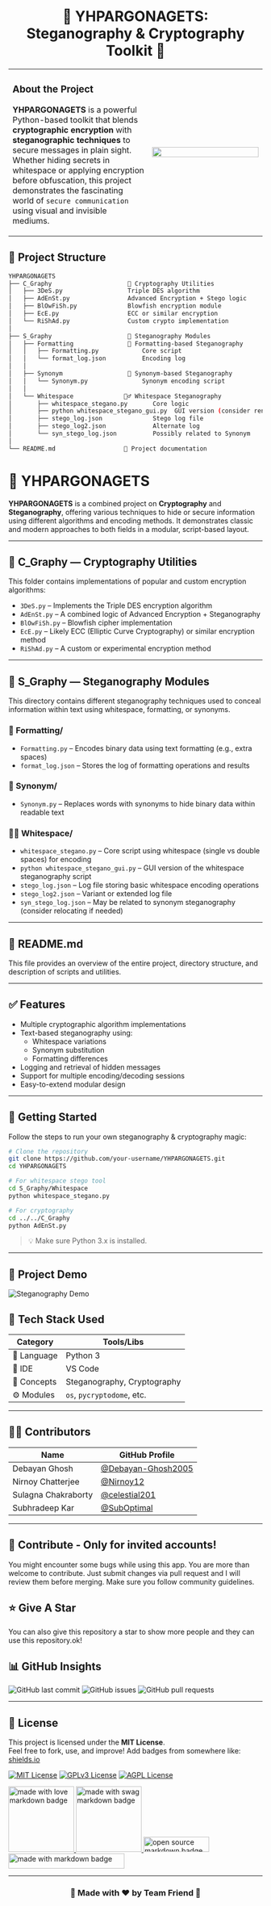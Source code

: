 <h1 align="center">🔐 YHPARGONAGETS: Steganography & Cryptography Toolkit 🎨</h1>

<div align="center">
  <table>
    <tr>
      <td width="55%">
        <h3><b>About the Project</b></h3>
        <p>
          <b>YHPARGONAGETS</b> is a powerful Python-based toolkit that blends <strong>cryptographic encryption</strong> with <strong>steganographic techniques</strong>
          to secure messages in plain sight. Whether hiding secrets in whitespace or applying encryption before obfuscation, this project
          demonstrates the fascinating world of <code>secure communication</code> using visual and invisible mediums.
        </p>
      </td>
      <td width="45%">
        <img src="https://user-images.githubusercontent.com/74038190/235224431-e8c8c12e-6826-47f1-89fb-2ddad83b3abf.gif" width="100%">
      </td>
    </tr>
  </table>
</div>

## 📁 Project Structure

```bash
YHPARGONAGETS
├── C_Graphy                     🔐 Cryptography Utilities
│   ├── 3DeS.py                  Triple DES algorithm
│   ├── AdEnSt.py                Advanced Encryption + Stego logic
│   ├── BlOwFiSh.py              Blowfish encryption module
│   ├── EcE.py                   ECC or similar encryption
│   └── RiShAd.py                Custom crypto implementation
│
├── S_Graphy                     🧠 Steganography Modules
│   ├── Formatting               📝 Formatting-based Steganography
│   │   ├── Formatting.py            Core script
│   │   └── format_log.json          Encoding log
│   │
│   ├── Synonym                  🧠 Synonym-based Steganography
│   │   └── Synonym.py               Synonym encoding script
│   │
│   └── Whitespace              🧙‍♂️ Whitespace Steganography
│       ├── whitespace_stegano.py       Core logic
│       ├── python whitespace_stegano_gui.py  GUI version (consider renaming)
│       ├── stego_log.json              Stego log file
│       ├── stego_log2.json             Alternate log
│       └── syn_stego_log.json          Possibly related to Synonym
│
└── README.md                   📘 Project documentation

```
# 📂 YHPARGONAGETS

**YHPARGONAGETS** is a combined project on **Cryptography** and **Steganography**, offering various techniques to hide or secure information using different algorithms and encoding methods. It demonstrates classic and modern approaches to both fields in a modular, script-based layout.

---

## 🔐 C_Graphy — Cryptography Utilities

This folder contains implementations of popular and custom encryption algorithms:

- `3DeS.py` – Implements the Triple DES encryption algorithm  
- `AdEnSt.py` – A combined logic of Advanced Encryption + Steganography  
- `BlOwFiSh.py` – Blowfish cipher implementation  
- `EcE.py` – Likely ECC (Elliptic Curve Cryptography) or similar encryption method  
- `RiShAd.py` – A custom or experimental encryption method  

---

## 🧠 S_Graphy — Steganography Modules

This directory contains different steganography techniques used to conceal information within text using whitespace, formatting, or synonyms.

### 📝 Formatting/
- `Formatting.py` – Encodes binary data using text formatting (e.g., extra spaces)  
- `format_log.json` – Stores the log of formatting operations and results  

### 🧠 Synonym/
- `Synonym.py` – Replaces words with synonyms to hide binary data within readable text  

### 🧙‍♂️ Whitespace/
- `whitespace_stegano.py` – Core script using whitespace (single vs double spaces) for encoding  
- `python whitespace_stegano_gui.py` – GUI version of the whitespace steganography script  
- `stego_log.json` – Log file storing basic whitespace encoding operations  
- `stego_log2.json` – Variant or extended log file  
- `syn_stego_log.json` – May be related to synonym steganography (consider relocating if needed)  

---

## 📘 README.md
This file provides an overview of the entire project, directory structure, and description of scripts and utilities.

---

## ✅ Features

- Multiple cryptographic algorithm implementations  
- Text-based steganography using:
  - Whitespace variations  
  - Synonym substitution  
  - Formatting differences  
- Logging and retrieval of hidden messages  
- Support for multiple encoding/decoding sessions  
- Easy-to-extend modular design  

---

## 🚀 Getting Started

Follow the steps to run your own steganography & cryptography magic:

```bash
# Clone the repository
git clone https://github.com/your-username/YHPARGONAGETS.git
cd YHPARGONAGETS

# For whitespace stego tool
cd S_Graphy/Whitespace
python whitespace_stegano.py

# For cryptography
cd ../../C_Graphy
python AdEnSt.py
```

> 💡 Make sure Python 3.x is installed.

---
## 🎥 Project Demo

![Steganography Demo](https://user-images.githubusercontent.com/74038190/212257472-08e52665-c503-4bd9-aa20-f5a4dae769b5.gif)


## 🧰 Tech Stack Used

| Category         | Tools/Libs       |
|------------------|------------------|
| 🐍 Language       | Python 3         |
| 📁 IDE           | VS Code          |
| 🔐 Concepts       | Steganography, Cryptography |
| ⚙️ Modules       | `os`, `pycryptodome`, etc. |

---

## 👨‍💻 Contributors

| Name              | GitHub Profile                                  |
|-------------------|-------------------------------------------------|
| Debayan Ghosh    | [@Debayan-Ghosh2005](https://github.com/Debayan-Ghosh2005) |
| Nirnoy Chatterjee  | [@Nirnoy12](https://github.com/Nirnoy12)|
| Sulagna Chakraborty  | [@celestial201](https://github.com/celestial201)|
| Subhradeep Kar  | [@SubOptimal](https://github.com/SubOptimal-Official)|
---
## 🙌 Contribute - Only for invited accounts!

You might encounter some bugs while using this app. You are more than welcome to contribute. Just submit changes via pull request and I will review them before merging. Make sure you follow community guidelines.

## ⭐ Give A Star

You can also give this repository a star to show more people and they can use this repository.ok!
## 📊 GitHub Insights

![GitHub last commit](https://img.shields.io/github/last-commit/Debayan-Ghosh2005/yhpargonagets)
![GitHub issues](https://img.shields.io/github/issues/Debayan-Ghosh2005/yhpargonagets)
![GitHub pull requests](https://img.shields.io/github/issues-pr/Debayan-Ghosh2005/yhpargonagets)

---


## 📜 License

This project is licensed under the **MIT License**.  
Feel free to fork, use, and improve!
Add badges from somewhere like: [shields.io](https://shields.io/)

[![MIT License](https://img.shields.io/badge/License-MIT-green.svg)](https://choosealicense.com/licenses/mit/)
[![GPLv3 License](https://img.shields.io/badge/License-GPL%20v3-yellow.svg)](https://opensource.org/licenses/)
[![AGPL License](https://img.shields.io/badge/license-AGPL-blue.svg)](http://www.gnu.org/licenses/agpl-3.0)

<a href="https://github.com/Debayan-Ghosh2005/yhpargonagets">
  <img src="https://forthebadge.com/images/badges/built-with-love.svg" width="130" alt="made with love markdown badge">
</a>
<a href="https://github.com/Debayan-Ghosh2005/yhpargonagets">
  <img src="https://forthebadge.com/images/badges/built-with-swag.svg" width="130" alt="made with swag markdown badge">
</a>
<a href="https://github.com/Debayan-Ghosh2005/yhpargonagets">
  <img src="https://forthebadge.com/images/badges/open-source.svg" width="130" height="30" alt="open source markdown badge">
</a>
<br>
<a href="https://github.com/Debayan-Ghosh2005/yhpargonagets">
  <img src="https://forthebadge.com/images/badges/made-with-markdown.svg" width="230" height="30" alt="made with markdown badge">
</a>

---

<h3 align="center">💫 Made with ❤️ by Team Friend 💫</h3>
